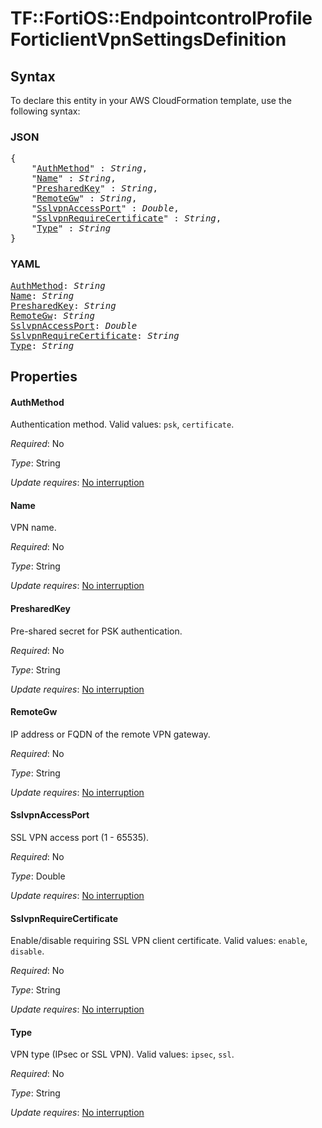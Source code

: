 # TF::FortiOS::EndpointcontrolProfile ForticlientVpnSettingsDefinition

## Syntax

To declare this entity in your AWS CloudFormation template, use the following syntax:

### JSON

<pre>
{
    "<a href="#authmethod" title="AuthMethod">AuthMethod</a>" : <i>String</i>,
    "<a href="#name" title="Name">Name</a>" : <i>String</i>,
    "<a href="#presharedkey" title="PresharedKey">PresharedKey</a>" : <i>String</i>,
    "<a href="#remotegw" title="RemoteGw">RemoteGw</a>" : <i>String</i>,
    "<a href="#sslvpnaccessport" title="SslvpnAccessPort">SslvpnAccessPort</a>" : <i>Double</i>,
    "<a href="#sslvpnrequirecertificate" title="SslvpnRequireCertificate">SslvpnRequireCertificate</a>" : <i>String</i>,
    "<a href="#type" title="Type">Type</a>" : <i>String</i>
}
</pre>

### YAML

<pre>
<a href="#authmethod" title="AuthMethod">AuthMethod</a>: <i>String</i>
<a href="#name" title="Name">Name</a>: <i>String</i>
<a href="#presharedkey" title="PresharedKey">PresharedKey</a>: <i>String</i>
<a href="#remotegw" title="RemoteGw">RemoteGw</a>: <i>String</i>
<a href="#sslvpnaccessport" title="SslvpnAccessPort">SslvpnAccessPort</a>: <i>Double</i>
<a href="#sslvpnrequirecertificate" title="SslvpnRequireCertificate">SslvpnRequireCertificate</a>: <i>String</i>
<a href="#type" title="Type">Type</a>: <i>String</i>
</pre>

## Properties

#### AuthMethod

Authentication method. Valid values: `psk`, `certificate`.

_Required_: No

_Type_: String

_Update requires_: [No interruption](https://docs.aws.amazon.com/AWSCloudFormation/latest/UserGuide/using-cfn-updating-stacks-update-behaviors.html#update-no-interrupt)

#### Name

VPN name.

_Required_: No

_Type_: String

_Update requires_: [No interruption](https://docs.aws.amazon.com/AWSCloudFormation/latest/UserGuide/using-cfn-updating-stacks-update-behaviors.html#update-no-interrupt)

#### PresharedKey

Pre-shared secret for PSK authentication.

_Required_: No

_Type_: String

_Update requires_: [No interruption](https://docs.aws.amazon.com/AWSCloudFormation/latest/UserGuide/using-cfn-updating-stacks-update-behaviors.html#update-no-interrupt)

#### RemoteGw

IP address or FQDN of the remote VPN gateway.

_Required_: No

_Type_: String

_Update requires_: [No interruption](https://docs.aws.amazon.com/AWSCloudFormation/latest/UserGuide/using-cfn-updating-stacks-update-behaviors.html#update-no-interrupt)

#### SslvpnAccessPort

SSL VPN access port (1 - 65535).

_Required_: No

_Type_: Double

_Update requires_: [No interruption](https://docs.aws.amazon.com/AWSCloudFormation/latest/UserGuide/using-cfn-updating-stacks-update-behaviors.html#update-no-interrupt)

#### SslvpnRequireCertificate

Enable/disable requiring SSL VPN client certificate. Valid values: `enable`, `disable`.

_Required_: No

_Type_: String

_Update requires_: [No interruption](https://docs.aws.amazon.com/AWSCloudFormation/latest/UserGuide/using-cfn-updating-stacks-update-behaviors.html#update-no-interrupt)

#### Type

VPN type (IPsec or SSL VPN). Valid values: `ipsec`, `ssl`.

_Required_: No

_Type_: String

_Update requires_: [No interruption](https://docs.aws.amazon.com/AWSCloudFormation/latest/UserGuide/using-cfn-updating-stacks-update-behaviors.html#update-no-interrupt)

